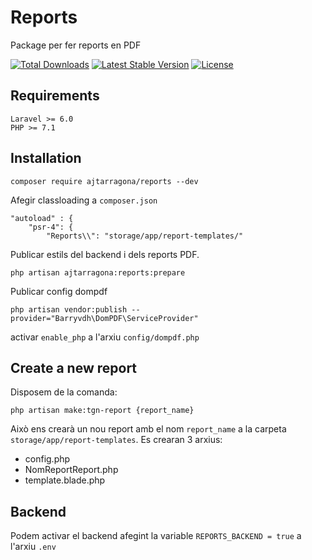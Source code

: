 # Reports
Package per fer reports en PDF

<a href="https://packagist.org/packages/ajtarragona/reports"><img src="https://poser.pugx.org/ajtarragona/reports/d/total.svg" alt="Total Downloads"></a>
<a href="https://packagist.org/packages/ajtarragona/reports"><img src="https://poser.pugx.org/ajtarragona/reports/v/stable.svg" alt="Latest Stable Version"></a>
<a href="https://packagist.org/packages/ajtarragona/reports"><img src="https://poser.pugx.org/ajtarragona/reports/license.svg" alt="License"></a>


## Requirements
    Laravel >= 6.0
    PHP >= 7.1

## Installation
```
composer require ajtarragona/reports --dev
```

Afegir classloading a  `composer.json`

```
"autoload" : {
    "psr-4": {
        "Reports\\": "storage/app/report-templates/"

```

Publicar estils del backend i dels reports PDF.
```
php artisan ajtarragona:reports:prepare
```

Publicar config dompdf
```
php artisan vendor:publish --provider="Barryvdh\DomPDF\ServiceProvider"
```
activar `enable_php` a l'arxiu `config/dompdf.php`

## Create a new report
Disposem de la comanda:
```
php artisan make:tgn-report {report_name}
```

Això ens crearà un nou report amb el nom  `report_name` a la carpeta `storage/app/report-templates`.
Es crearan 3 arxius:
- config.php
- NomReportReport.php
- template.blade.php

## Backend
 Podem activar el backend afegint la variable `REPORTS_BACKEND = true` a l'arxiu `.env`

